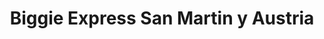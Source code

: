 ---
title: "Biggie Express San Martin y Austria"
url: /ycua-sati/biggie-express-san-martin-y-austria/
shop: supermercado
---